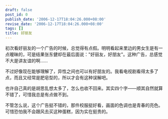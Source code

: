 ```yaml
---
draft: false
post_id: 0
publish_date: '2006-12-17T18:04:26.000+08:00'
revise_date: '2006-12-17T18:04:26.000+08:00'
tags: []
title: 好丽友
---
```


初次看好丽友的一个广告的时候，总觉得有点假。明明看起来里边的男女生是有一点暧昧的，可是结果张东健却在最后面说："好丽友，好朋友"。这种广告，总感觉不大是讲友谊的啊……

不过好像现在能够理解了，异性之间也可以有好朋友的。我看电视剧看得太多了点，而且又经常是肥皂型的，所以才会有这种误解吧。

也许自己真的是胡思乱想太多了，怎么也收不回来。其实四个字——顺其自然就算不错了，可惜我总是有点做不到。

不管怎么说，这个广告挺不错的，那件校服挺好看，画面的色调也是青春的亮色。可惜恐怕我不会跟风去买这种蛋糕，因为实在挺贵的。
